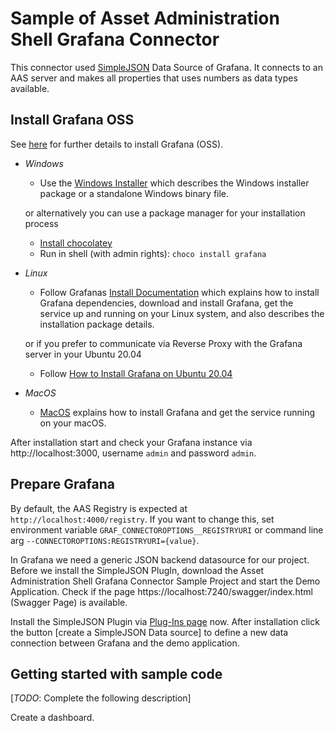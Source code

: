 # Sample of Asset Administration Shell Grafana Connector

This connector used [SimpleJSON](https://grafana.com/grafana/plugins/grafana-simple-json-datasource/) Data Source of Grafana. It connects to an AAS server and makes all properties that uses numbers as data types available.

## Install Grafana OSS

See [here](https://grafana.com/docs/grafana/latest/setup-grafana/installation/) for further details to install Grafana (OSS). 

* *Windows*
  - Use the [Windows Installer](https://grafana.com/grafana/download?edition=oss&pg=get&platform=windows&plcmt=selfmanaged-box1-cta1) which describes the Windows installer package or a standalone Windows binary file.

  or alternatively you can use a package manager for your installation process 
  - [Install chocolatey](https://chocolatey.org/install) 
  - Run in shell (with admin rights): ``choco install grafana``
  
* *Linux* 
   - Follow Grafanas [Install Documentation](https://grafana.com/docs/grafana/latest/setup-grafana/installation/) which explains how to install Grafana dependencies, download and install Grafana, get the service up and running on your Linux system, and also describes the installation package details.

   or if you prefer to communicate via Reverse Proxy with the Grafana server in your Ubuntu 20.04
   -  Follow [How to Install Grafana on Ubuntu 20.04](https://linuxhostsupport.com/blog/how-to-install-grafana-on-ubuntu-20-04/)

* *MacOS*
  - [MacOS](https://grafana.com/docs/grafana/latest/setup-grafana/installation/mac/) explains how to install Grafana and get the service running on your macOS.

After installation start and check your Grafana instance via http://localhost:3000, username ``admin`` and password ``admin``. 

## Prepare Grafana 

By default, the AAS Registry is expected at ```http://localhost:4000/registry```. If you want to change this, set environment variable ``GRAF_CONNECTOROPTIONS__REGISTRYURI`` or command line arg ``--CONNECTOROPTIONS:REGISTRYURI={value}``. 

In Grafana we need a generic JSON backend datasource for our project. Before we install the SimpleJSON PlugIn, download the Asset Administration Shell Grafana Connector Sample Project and start the Demo Application. Check if the page https://localhost:7240/swagger/index.html (Swagger Page) is available.

Install the SimpleJSON Plugin via [Plug-Ins page](http://localhost:3000/plugins?filterBy=all&filterByType=all&q=JSON) now. After installation click the button [create a SimpleJSON Data source] to define a new data connection between Grafana and the demo application.      

## Getting started with sample code

[_TODO_: Complete the following description]

Create a dashboard.




